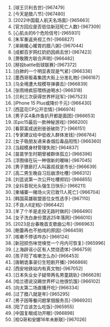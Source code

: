 
1. [球王贝利去世]-[967479]
1. [今天是腊八节]-[967480]
1. [2022中国载人航天名场面]-[965663]
1. [官方回应是否低估新冠死亡人数]-[967309]
1. [心肌炎的6个危险信号]-[965931]
1. [朱军重返央视工作]-[966827]
1. [来碗暖心暖胃的腊八粥]-[967044]
1. [成都百岁网红奶奶因病去世]-[967423]
1. [萧敬腾方联合声明]-[966482]
1. [掰投battle街球联赛]-[967372]
1. [白肺的一个明显表现是气紧]-[966336]
1. [墨西哥贩毒集团大街上分发礼物]-[966167]
1. [乌全境遭大规模导弹袭击]-[966839]
1. [张雨绮疯狂喂杨迪喝水]-[966318]
1. [贝利三次获得世界杯冠军]-[967523]
1. [iPhone 15 Plus或降价千元]-[966430]
1. [西蓝花CP公开恋情]-[966974]
1. [男子买4条炸鱼扒开都是面团]-[966653]
1. [Epic15最后一款神秘游戏]-[966200]
1. [看郭富成送别爸爸破防了]-[966151]
1. [专家建议给中低收入群体发钱]-[966764]
1. [女子吸朋友递来香烟后毒品阳性]-[966360]
1. [当超模身材管理失败]-[964837]
1. [苗苗学生时期曾被群体孤立]-[966396]
1. [浮图缘在玩一种很新的暧昧]-[967045]
1. [男子猥亵打人叫嚣叔叔是市长]-[966639]
1. [高二男生晚自习后崩溃吐槽]-[966312]
1. [刘芸说第一次公开吐槽郑钧]-[966855]
1. [全抖音祝光头强生日快乐]-[966211]
1. [柬埔寨一赌场火灾已致11人死亡]-[966704]
1. [韩国英雄联盟首位女性选手]-[967110]
1. [不良人6定档]-[966442]
1. [羊了个羊是走投无路时做的]-[966490]
1. [女子洗白身份潜逃25年落网]-[966010]
1. [2023总台春晚首支歌曲公布]-[966963]
1. [鲍蕾再也不拍戏的原因]-[966459]
1. [咳嗽不停该咋办]-[966124]
1. [新冠损伤味觉嗅觉一个月内可恢复]-[965996]
1. [上海辟谣小区有人焚烧遗体]-[966759]
1. [孩子阳了咳嗽怎么办]-[966453]
1. [唐朝诡事录衍生短剧开播]-[966868]
1. [西安地铁站内有真文物]-[967052]
1. [日本失业女子疑带两名男童跳轨]-[966628]
1. [哈兰德说没踢世界杯让他很饥饿]-[966102]
1. [向太第二场直播开吃]-[966334]
1. [过了腊八就是年]-[965295]
1. [男子因等餐问题掌掴服务员]-[966920]
1. [阳了应该怎么吃饭]-[965955]
1. [中国复眼成功开眼]-[966898]
1. [栓Q哥和安娜16年未断联]-[967026]